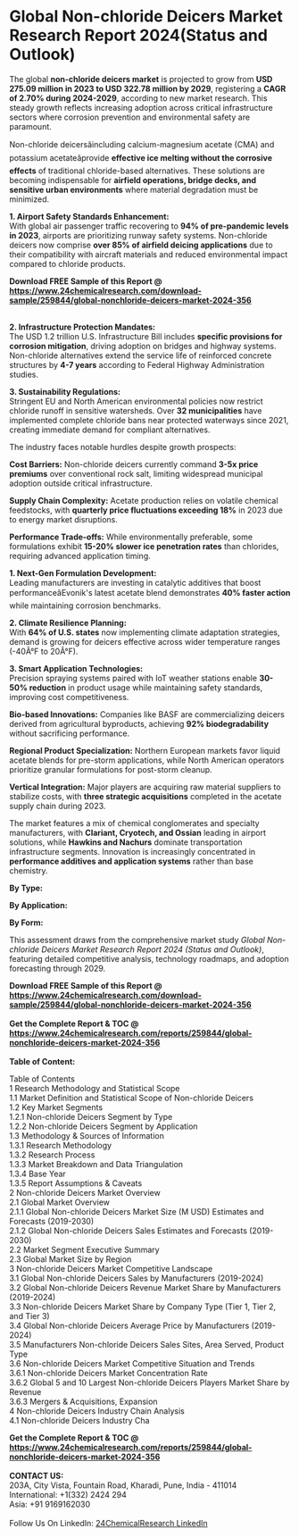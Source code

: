<h1>Global Non-chloride Deicers Market Research Report 2024(Status and Outlook)</h1><p>The global <strong>non-chloride deicers market</strong> is projected to grow from <strong>USD 275.09 million in 2023 to USD 322.78 million by 2029</strong>, registering a <strong>CAGR of 2.70% during 2024-2029</strong>, according to new market research. This steady growth reflects increasing adoption across critical infrastructure sectors where corrosion prevention and environmental safety are paramount.</p><p>Non-chloride deicersâincluding calcium-magnesium acetate (CMA) and potassium acetateâprovide <strong>effective ice melting without the corrosive effects</strong> of traditional chloride-based alternatives. These solutions are becoming indispensable for <strong>airfield operations, bridge decks, and sensitive urban environments</strong> where material degradation must be minimized.</p><p><strong>1. Airport Safety Standards Enhancement:</strong><br>
With global air passenger traffic recovering to <strong>94% of pre-pandemic levels in 2023</strong>, airports are prioritizing runway safety systems. Non-chloride deicers now comprise <strong>over 85% of airfield deicing applications</strong> due to their compatibility with aircraft materials and reduced environmental impact compared to chloride products.</p><div><b>Download FREE Sample of this Report @ 
            <a href="https://www.24chemicalresearch.com/download-sample/259844/global-nonchloride-deicers-market-2024-356">
            https://www.24chemicalresearch.com/download-sample/259844/global-nonchloride-deicers-market-2024-356</a></b></div><br><p><strong>2. Infrastructure Protection Mandates:</strong><br>
The USD 1.2 trillion U.S. Infrastructure Bill includes <strong>specific provisions for corrosion mitigation</strong>, driving adoption on bridges and highway systems. Non-chloride alternatives extend the service life of reinforced concrete structures by <strong>4-7 years</strong> according to Federal Highway Administration studies.</p><p><strong>3. Sustainability Regulations:</strong><br>
Stringent EU and North American environmental policies now restrict chloride runoff in sensitive watersheds. Over <strong>32 municipalities</strong> have implemented complete chloride bans near protected waterways since 2021, creating immediate demand for compliant alternatives.</p><p>The industry faces notable hurdles despite growth prospects:</p><p><strong>Cost Barriers:</strong> Non-chloride deicers currently command <strong>3-5x price premiums</strong> over conventional rock salt, limiting widespread municipal adoption outside critical infrastructure.</p><p><strong>Supply Chain Complexity:</strong> Acetate production relies on volatile chemical feedstocks, with <strong>quarterly price fluctuations exceeding 18%</strong> in 2023 due to energy market disruptions.</p><p><strong>Performance Trade-offs:</strong> While environmentally preferable, some formulations exhibit <strong>15-20% slower ice penetration rates</strong> than chlorides, requiring advanced application timing.</p><p><strong>1. Next-Gen Formulation Development:</strong><br>
Leading manufacturers are investing in catalytic additives that boost performanceâEvonik's latest acetate blend demonstrates <strong>40% faster action</strong> while maintaining corrosion benchmarks.</p><p><strong>2. Climate Resilience Planning:</strong><br>
With <strong>64% of U.S. states</strong> now implementing climate adaptation strategies, demand is growing for deicers effective across wider temperature ranges (-40Â°F to 20Â°F).</p><p><strong>3. Smart Application Technologies:</strong><br>
Precision spraying systems paired with IoT weather stations enable <strong>30-50% reduction</strong> in product usage while maintaining safety standards, improving cost competitiveness.</p><p><strong>Bio-based Innovations:</strong> Companies like BASF are commercializing deicers derived from agricultural byproducts, achieving <strong>92% biodegradability</strong> without sacrificing performance.</p><p><strong>Regional Product Specialization:</strong> Northern European markets favor liquid acetate blends for pre-storm applications, while North American operators prioritize granular formulations for post-storm cleanup.</p><p><strong>Vertical Integration:</strong> Major players are acquiring raw material suppliers to stabilize costs, with <strong>three strategic acquisitions</strong> completed in the acetate supply chain during 2023.</p><p>The market features a mix of chemical conglomerates and specialty manufacturers, with <strong>Clariant, Cryotech, and Ossian</strong> leading in airport solutions, while <strong>Hawkins and Nachurs</strong> dominate transportation infrastructure segments. Innovation is increasingly concentrated in <strong>performance additives and application systems</strong> rather than base chemistry.</p><p><strong>By Type:</strong></p><p><strong>By Application:</strong></p><p><strong>By Form:</strong></p><p>This assessment draws from the comprehensive market study <em>Global Non-chloride Deicers Market Research Report 2024 (Status and Outlook)</em>, featuring detailed competitive analysis, technology roadmaps, and adoption forecasting through 2029.</p><div><b>Download FREE Sample of this Report @ 
            <a href="https://www.24chemicalresearch.com/download-sample/259844/global-nonchloride-deicers-market-2024-356">
            https://www.24chemicalresearch.com/download-sample/259844/global-nonchloride-deicers-market-2024-356</a></b></div><br><div><b>Get the Complete Report & TOC @ 
            <a href="https://www.24chemicalresearch.com/reports/259844/global-nonchloride-deicers-market-2024-356">
            https://www.24chemicalresearch.com/reports/259844/global-nonchloride-deicers-market-2024-356</a></b></div><br>
            <b>Table of Content:</b><p>Table of Contents<br />
1 Research Methodology and Statistical Scope<br />
1.1 Market Definition and Statistical Scope of Non-chloride Deicers<br />
1.2 Key Market Segments<br />
1.2.1 Non-chloride Deicers Segment by Type<br />
1.2.2 Non-chloride Deicers Segment by Application<br />
1.3 Methodology & Sources of Information<br />
1.3.1 Research Methodology<br />
1.3.2 Research Process<br />
1.3.3 Market Breakdown and Data Triangulation<br />
1.3.4 Base Year<br />
1.3.5 Report Assumptions & Caveats<br />
2 Non-chloride Deicers Market Overview<br />
2.1 Global Market Overview<br />
2.1.1 Global Non-chloride Deicers Market Size (M USD) Estimates and Forecasts (2019-2030)<br />
2.1.2 Global Non-chloride Deicers Sales Estimates and Forecasts (2019-2030)<br />
2.2 Market Segment Executive Summary<br />
2.3 Global Market Size by Region<br />
3 Non-chloride Deicers Market Competitive Landscape<br />
3.1 Global Non-chloride Deicers Sales by Manufacturers (2019-2024)<br />
3.2 Global Non-chloride Deicers Revenue Market Share by Manufacturers (2019-2024)<br />
3.3 Non-chloride Deicers Market Share by Company Type (Tier 1, Tier 2, and Tier 3)<br />
3.4 Global Non-chloride Deicers Average Price by Manufacturers (2019-2024)<br />
3.5 Manufacturers Non-chloride Deicers Sales Sites, Area Served, Product Type<br />
3.6 Non-chloride Deicers Market Competitive Situation and Trends<br />
3.6.1 Non-chloride Deicers Market Concentration Rate<br />
3.6.2 Global 5 and 10 Largest Non-chloride Deicers Players Market Share by Revenue<br />
3.6.3 Mergers & Acquisitions, Expansion<br />
4 Non-chloride Deicers Industry Chain Analysis<br />
4.1 Non-chloride Deicers Industry Cha</p><div><b>Get the Complete Report & TOC @ 
            <a href="https://www.24chemicalresearch.com/reports/259844/global-nonchloride-deicers-market-2024-356">
            https://www.24chemicalresearch.com/reports/259844/global-nonchloride-deicers-market-2024-356</a></b></div><br><b>CONTACT US:</b><br>
            203A, City Vista, Fountain Road, Kharadi, Pune, India - 411014<br>
            International: +1(332) 2424 294<br>
            Asia: +91 9169162030 <br><br>
            Follow Us On LinkedIn: <a href="https://www.linkedin.com/company/24chemicalresearch/">24ChemicalResearch LinkedIn</a>